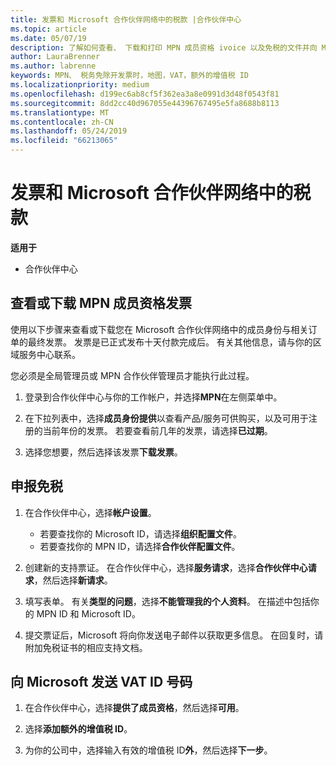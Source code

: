 ```yaml
---
title: 发票和 Microsoft 合作伙伴网络中的税款 |合作伙伴中心
ms.topic: article
ms.date: 05/07/19
description: 了解如何查看、 下载和打印 MPN 成员资格 ivoice 以及免税的文件并向 Microsoft 发送您的增值税 ID 号。
author: LauraBrenner
ms.author: labrenne
keywords: MPN、 税务免除开发票时，地图，VAT，额外的增值税 ID
ms.localizationpriority: medium
ms.openlocfilehash: d199ec6ab8cf5f362ea3a8e0991d3d48f0543f81
ms.sourcegitcommit: 8dd2cc40d967055e44396767495e5fa8688b8113
ms.translationtype: MT
ms.contentlocale: zh-CN
ms.lasthandoff: 05/24/2019
ms.locfileid: "66213065"
---
```

# <a name="invoices-and-taxes-in-the-microsoft-partner-network"></a>发票和 Microsoft 合作伙伴网络中的税款

**适用于**

-  合作伙伴中心

## <a name="view-or-download-your-mpn-membership-invoice"></a>查看或下载 MPN 成员资格发票

使用以下步骤来查看或下载您在 Microsoft 合作伙伴网络中的成员身份与相关订单的最终发票。 发票是已正式发布十天付款完成后。 有关其他信息，请与你的区域服务中心联系。  

您必须是全局管理员或 MPN 合作伙伴管理员才能执行此过程。 

1.  登录到合作伙伴中心与你的工作帐户，并选择**MPN**在左侧菜单中。

4.  在下拉列表中，选择**成员身份提供**以查看产品/服务可供购买，以及可用于注册的当前年份的发票。 若要查看前几年的发票，请选择**已过期**。

6.  选择您想要，然后选择该发票**下载发票**。 

## <a name="file-a-tax-exemption"></a>申报免税

1.  在合作伙伴中心，选择**帐户设置**。
    -   若要查找你的 Microsoft ID，请选择**组织配置文件**。
    -   若要查找你的 MPN ID，请选择**合作伙伴配置文件**。

2.  创建新的支持票证。 在合作伙伴中心，选择**服务请求**，选择**合作伙伴中心请求**，然后选择**新请求**。

3.  填写表单。 有关**类型的问题**，选择**不能管理我的个人资料**。 在描述中包括你的 MPN ID 和 Microsoft ID。

4.  提交票证后，Microsoft 将向你发送电子邮件以获取更多信息。 在回复时，请附加免税证书的相应支持文档。

## <a name="send-microsoft-your-vat-id-number"></a>向 Microsoft 发送 VAT ID 号码
1.  在合作伙伴中心，选择**提供了成员资格**，然后选择**可用**。 

2.  选择**添加额外的增值税 ID**。 

3.  为你的公司中，选择输入有效的增值税 ID**外**，然后选择**下一步**。 

